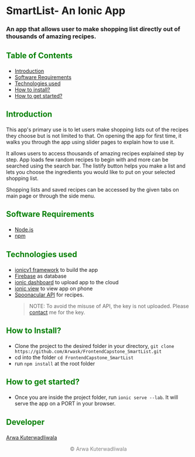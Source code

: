 # SmartList- An Ionic App
### An app that allows user to make shopping list directly out of thousands of amazing recipes.

## <p style="color: green;">Table of Contents</p>
- [Introduction](#introduction)
- [Software Requirements](#software-requirements)
- [Technologies used](#technologies-used)
- [How to install?](#how-to-install)
- [How to get started?](#how-to-get-started)

## <p style="color: green;">Introduction</p>
This app's primary use is to let users make shopping lists out of the recipes they choose but is not limited to that. On opening the app for first time, it walks you through the app using slider pages to explain how to use it.  

It allows users to access thousands of amazing recipes explained step by step. App loads few random recipes to begin with and more can be searched using the search bar. The listify button helps you make a list and lets you choose the ingredients you would like to put on your selected shopping list.  

Shopping lists and saved recipes can be accessed by the given tabs on main page or through the side menu.

## <p style="color: green;">Software Requirements</p>

- [Node.js](https://nodejs.org/en/)
- [npm](https://www.npmjs.com/)

## <p style="color: green;">Technologies used</p>

- [ionicv1 framework](http://ionicframework.com/getting-started/) to build the app
- [Firebase](https://firebase.google.com/) as database
- [ionic dashboard](https://dashboard.ionicjs.com/apps) to upload app to the cloud 
- [ionic view](https://view.ionic.io/) to view app on phone
- [Spoonacular API](https://spoonacular.com/food-api) for recipes.  
  > NOTE: To avoid the misuse of API, the key is not uploaded. Please [contact](https://github.com/Arwask) me for the key. 

## <p style="color: green;">How to Install?</p>

- Clone the project to the desired folder in your directory, ```git clone https://github.com/Arwask/FrontendCapstone_SmartList.git```
- cd into the folder ```cd FrontendCapstone_SmartList```
- run ```npm install``` at the root folder

## <p style="color: green;">How to get started?</p>

- Once you are inside the project folder, run ```ionic serve --lab```. It will serve the app on a PORT in your browser.

## <p style="color: green;">Developer</p>

[Arwa Kuterwadliwala](https://github.com/Arwask)

<p style="text-align :center; color:gray">&copy; Arwa Kuterwadliwala<p>
